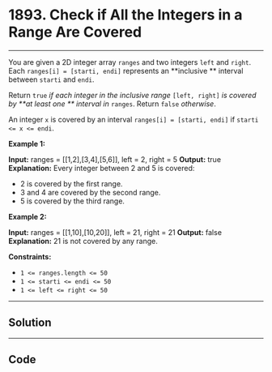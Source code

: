# 1893. Check if All the Integers in a Range Are Covered

---

You are given a 2D integer array `ranges` and two integers `left` and `right`. Each `ranges[i] = [starti, endi]` represents an **inclusive ** interval between `starti` and `endi`.

Return `true` _if each integer in the inclusive range_ `[left, right]` _is covered by **at least one ** interval in_ `ranges`. Return `false` _otherwise_.

An integer `x` is covered by an interval `ranges[i] = [starti, endi]` if `starti <= x <= endi`.

 

**Example 1:**


**Input:** ranges = [[1,2],[3,4],[5,6]], left = 2, right = 5
**Output:** true
**Explanation:** Every integer between 2 and 5 is covered:
- 2 is covered by the first range.
- 3 and 4 are covered by the second range.
- 5 is covered by the third range.


**Example 2:**


**Input:** ranges = [[1,10],[10,20]], left = 21, right = 21
**Output:** false
**Explanation:** 21 is not covered by any range.


 

**Constraints:**

  * `1 <= ranges.length <= 50`
  * `1 <= starti <= endi <= 50`
  * `1 <= left <= right <= 50`

---

## Solution



---

## Code
```python


```